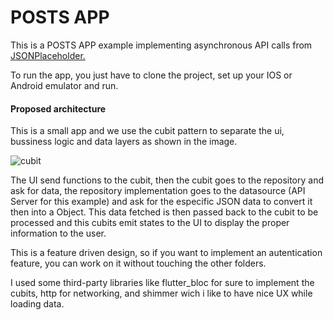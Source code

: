 # POSTS APP

This is a POSTS APP example implementing asynchronous API calls from [JSONPlaceholder.](https://jsonplaceholder.typicode.com/ "JSONPlaceholder")

To run the app, you just have to clone the project, set up your IOS or Android emulator and run.

#### Proposed architecture

This is a small app and we use the cubit pattern to separate the ui, bussiness logic and data layers as shown in the image.



![cubit](https://user-images.githubusercontent.com/85323846/136705641-47d86b32-8742-40c2-8092-70add89ffd7c.png)



The UI send functions to the cubit, then the cubit goes to the repository and ask for data, the repository implementation goes to the datasource (API Server for this example) and ask for the especific JSON data to convert it then into a Object. This data fetched is then passed back to the cubit to be processed and this cubits emit states to the UI to display the proper information to the user. 

This is a feature driven design, so if you want to implement an autentication feature, you can work on it without touching the other folders. 

I used some third-party libraries like flutter_bloc for sure to implement the cubits, http for networking, and shimmer wich i like to have nice UX while loading data. 
